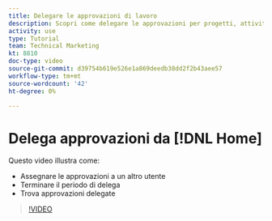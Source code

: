 ```yaml
---
title: Delegare le approvazioni di lavoro
description: Scopri come delegare le approvazioni per progetti, attività, problemi e schede orario a un altro utente.
activity: use
type: Tutorial
team: Technical Marketing
kt: 8810
doc-type: video
source-git-commit: d39754b619e526e1a869deedb38dd2f2b43aee57
workflow-type: tm+mt
source-wordcount: '42'
ht-degree: 0%

---
```


# Delega approvazioni da [!DNL Home]

Questo video illustra come:

* Assegnare le approvazioni a un altro utente
* Terminare il periodo di delega
* Trova approvazioni delegate

>[!VIDEO](https://video.tv.adobe.com/v/336094/?quality=12)

<!---
learn more URLS
Delegate approval request
--->
